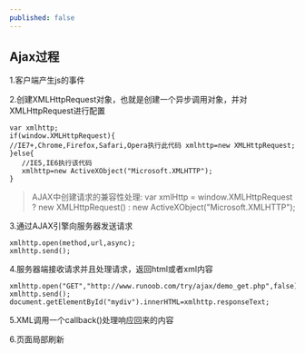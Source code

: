 ```yaml
---
published: false
---
```

## Ajax过程

1.客户端产生js的事件 

2.创建XMLHttpRequest对象，也就是创建一个异步调用对象，并对XMLHttpRequest进行配置 

```
var xmlhttp;
if(window.XMLHttpRequest){ 
//IE7+,Chrome,Firefox,Safari,Opera执行此代码 xmlhttp=new XMLHttpRequest;
}else{
   //IE5,IE6执行该代码
   xmlhttp=new ActiveXObject("Microsoft.XMLHTTP");
}
```
>AJAX中创建请求的兼容性处理:
var xmlHttp = window.XMLHttpRequest ? new XMLHttpRequest() : new ActiveXObject("Microsoft.XMLHTTP");




3.通过AJAX引擎向服务器发送请求

```
xmlhttp.open(method,url,async);
xmlhttp.send();
```

4.服务器端接收请求并且处理请求，返回html或者xml内容 

```
xmlhttp.open("GET","http://www.runoob.com/try/ajax/demo_get.php",false);
xmlhttp.send();
document.getElementById("mydiv").innerHTML=xmlhttp.responseText;
```

5.XML调用一个callback()处理响应回来的内容 

6.页面局部刷新
